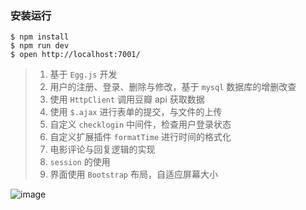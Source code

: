 ### 安装运行
```shell
$ npm install
$ npm run dev
$ open http://localhost:7001/
```

>1. 基于 `Egg.js` 开发
>2. 用户的注册、登录、删除与修改，基于 `mysql` 数据库的增删改查
>3. 使用 `HttpClient` 调用豆瓣 api 获取数据 
>4. 使用 `$.ajax` 进行表单的提交，与文件的上传
>5. 自定义 `checklogin` 中间件，检查用户登录状态
>6. 自定义扩展插件 `formatTime` 进行时间的格式化
>7. 电影评论与回复逻辑的实现
>8. `session` 的使用
>9. 界面使用 `Bootstrap` 布局，自适应屏幕大小

![image](https://github.com/accforgit/douban-by-Egg/blob/master/douban_egg.gif)


